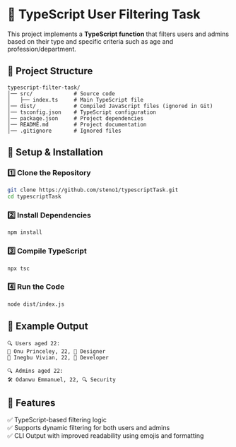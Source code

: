 # 🚀 TypeScript User Filtering Task

This project implements a **TypeScript function** that filters users and admins based on their type and specific criteria such as age and profession/department.

## 📂 Project Structure
```
typescript-filter-task/
│── src/             # Source code
│   ├── index.ts     # Main TypeScript file
│── dist/            # Compiled JavaScript files (ignored in Git)
│── tsconfig.json    # TypeScript configuration
│── package.json     # Project dependencies
│── README.md        # Project documentation
│── .gitignore       # Ignored files
```

## 🔧 Setup & Installation
### 1️⃣ Clone the Repository  
```sh
git clone https://github.com/steno1/typescriptTask.git
cd typescriptTask
```

### 2️⃣ Install Dependencies
```sh
npm install
```

### 3️⃣ Compile TypeScript
```sh
npx tsc
```

### 4️⃣ Run the Code
```sh
node dist/index.js
```

## 📝 Example Output
```
🔍 Users aged 22:
👤 Onu Princeley, 22, 💼 Designer
👤 Inegbu Vivian, 22, 💼 Developer

🔍 Admins aged 22:
🛠️ Odanwu Emmanuel, 22, 🔍 Security
```

## 📌 Features
✅ TypeScript-based filtering logic  
✅ Supports dynamic filtering for both users and admins  
✅ CLI Output with improved readability using emojis and formatting

